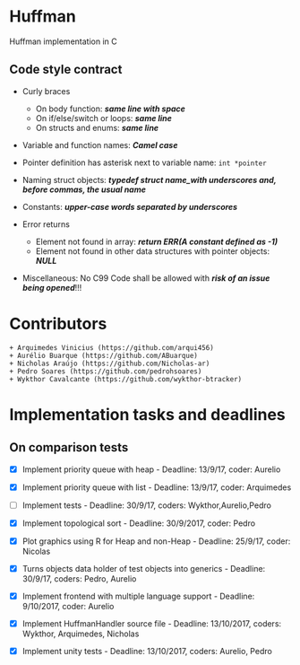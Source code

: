 # Huffman
Huffman implementation in C

## Code style contract
+ Curly braces
	+ On body function: ***same line with space***
	+ On if/else/switch or loops: ***same line***
	+ On structs and enums: ***same line***
+ Variable and function names: ***Camel case***
+ Pointer definition has asterisk next to variable name: ```int *pointer```
+ Naming struct objects: ***typedef struct name_with underscores and, before commas, the usual name***
+ Constants: ***upper-case words separated by underscores***
+ Error returns
	+ Element not found in array: ***return ERR(A constant defined as -1)***
	+ Element not found in other data structures with pointer objects: ***NULL***

+ Miscellaneous: No C99 Code shall be allowed with ***risk of an issue being opened***!!! 

# Contributors
	+ Arquimedes Vinicius (https://github.com/arqui456)
	+ Aurélio Buarque (https://github.com/ABuarque)
	+ Nicholas Araújo (https://github.com/Nicholas-ar)
	+ Pedro Soares (https://github.com/pedrohsoares)
	+ Wykthor Cavalcante (https://github.com/wykthor-btracker)

# Implementation tasks and deadlines
## On comparison tests
- [x] Implement priority queue with heap          - Deadline: 13/9/17, coder: Aurelio
- [x] Implement priority queue with list          - Deadline: 13/9/17, coder: Arquimedes
- [ ] Implement tests                             - Deadline: 30/9/17, coders: Wykthor,Aurelio,Pedro
- [x] Implement topological sort - Deadline: 30/9/2017, coder: Pedro
- [x] Plot graphics using R for Heap and non-Heap - Deadline: 25/9/17, coder: Nicolas
- [x] Turns objects data holder of test objects into generics - Deadline: 30/9/17, coders: Pedro, Aurelio
- [x] Implement frontend with multiple language support - Deadline: 9/10/2017, coder: Aurelio	
- [x] Implement HuffmanHandler source file - Deadline: 13/10/2017, coders: Wykthor, Arquimedes, Nicholas
- [x] Implement unity tests - Deadline: 13/10/2017, coders: Aurelio, Pedro
			
